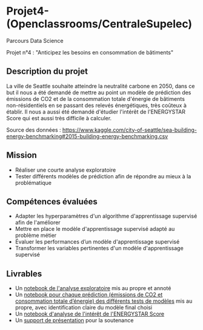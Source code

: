 
# Projet4-(Openclassrooms/CentraleSupelec)
Parcours Data Science

Projet n°4 : "Anticipez les besoins en consommation de bâtiments"

## Description du projet

La ville de Seattle souhaite atteindre la neutralité carbone en 2050, dans ce but il nous a été demandé de mettre au point un modèle de prédiction des émissions de CO2 et de la consommation totale d'énergie de bâtiments non-résidentiels en se passant des relevés énergétiques, très coûteux à établir. Il nous a aussi été demandé d'étudier l'intérêt de l'ENERGYSTAR Score qui est aussi très difficile à calculer.

Source des données : https://www.kaggle.com/city-of-seattle/sea-building-energy-benchmarking#2015-building-energy-benchmarking.csv

## Mission

* Réaliser une courte analyse exploratoire
* Tester différents modèles de prédiction afin de répondre au mieux à la problématique

## Compétences évaluées

* Adapter les hyperparamètres d'un algorithme d'apprentissage supervisé afin de l'améliorer
* Mettre en place le modèle d'apprentissage supervisé adapté au problème métier
* Évaluer les performances d’un modèle d'apprentissage supervisé
* Transformer les variables pertinentes d'un modèle d'apprentissage supervisé

## Livrables

* Un [notebook de l'analyse exploratoire](https://github.com/raissaSaleu/P4_MBIADOU_SALEU/blob/main/P%C3%A9lec_01_notebook.ipynb) mis au propre et annoté
* Un [notebook pour chaque prédiction (émissions de CO2 et consommation totale d’énergie) des différents tests de modèles](https://github.com/raissaSaleu/P4_MBIADOU_SALEU/blob/main/P%C3%A9lec_02_code.ipynb) mis au propre, avec identification claire du modèle final choisi
* Un [notebook d'analyse de l'intérêt de l'ENERGYSTAR Score](https://github.com/raissaSaleu/P4_MBIADOU_SALEU/blob/main/EnergyStarScoreImpact.ipynb)
* Un [support de présentation](https://github.com/raissaSaleu/P4_MBIADOU_SALEU/blob/main/Soutenance%20Projet%204.pdf) pour la soutenance
